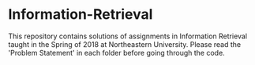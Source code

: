 # Information-Retrieval

This repository contains solutions of assignments in Information Retrieval taught in the Spring of 2018 at Northeastern University. Please read the 'Problem Statement' in each folder before going through the code.
